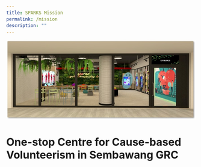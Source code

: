```yaml
---
title: SPARKS Mission
permalink: /mission
description: ""
---
```

![](/images/SPARKS%20Pix.jpg)

# One-stop Centre for Cause-based Volunteerism in Sembawang GRC
